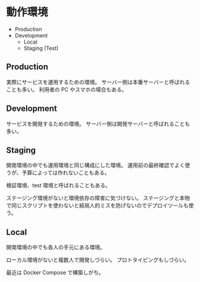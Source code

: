 # 動作環境

- Production
- Development
  - Local
  - Staging (Test)

## Production

実際にサービスを運用するための環境。
サーバー側は本番サーバーと呼ばれることも多い。
利用者の PC やスマホの場合もある。

## Development

サービスを開発するための環境。
サーバー側は開発サーバーと呼ばれることも多い。

## Staging

開発環境の中でも運用環境と同じ構成にした環境。
運用前の最終確認でよく使うが、予算によっては作れないこともある。

検証環境、test 環境と呼ばれることもある。

ステージング環境がないと環境依存の障害に気づけない。
ステージングと本物で同じスクリプトを使わないと結局人的ミスを防げないのでデプロイツールも使う。

## Local

開発環境の中でも各人の手元にある環境。

ローカル環境がないと複数人で開発しづらい。
プロトタイピングもしづらい。

最近は Docker Compose で構築しがち。
